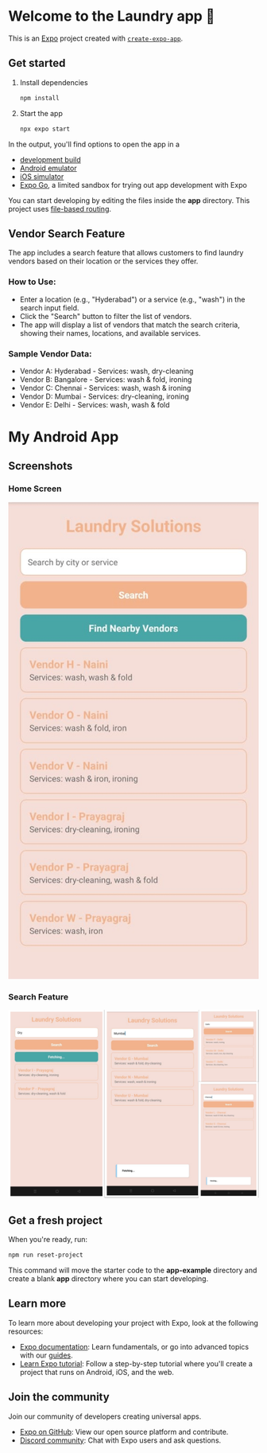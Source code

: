 # Welcome to the Laundry app 👋

This is an [Expo](https://expo.dev) project created with [`create-expo-app`](https://www.npmjs.com/package/create-expo-app).

## Get started

1. Install dependencies

   ```bash
   npm install
   ```

2. Start the app

   ```bash
   npx expo start
   ```

In the output, you'll find options to open the app in a

- [development build](https://docs.expo.dev/develop/development-builds/introduction/)
- [Android emulator](https://docs.expo.dev/workflow/android-studio-emulator/)
- [iOS simulator](https://docs.expo.dev/workflow/ios-simulator/)
- [Expo Go](https://expo.dev/go), a limited sandbox for trying out app development with Expo

You can start developing by editing the files inside the **app** directory. This project uses [file-based routing](https://docs.expo.dev/router/introduction).

## Vendor Search Feature

The app includes a search feature that allows customers to find laundry vendors based on their location or the services they offer. 

### How to Use:
- Enter a location (e.g., "Hyderabad") or a service (e.g., "wash") in the search input field.
- Click the "Search" button to filter the list of vendors.
- The app will display a list of vendors that match the search criteria, showing their names, locations, and available services.

### Sample Vendor Data:
- Vendor A: Hyderabad - Services: wash, dry-cleaning
- Vendor B: Bangalore - Services: wash & fold, ironing
- Vendor C: Chennai - Services: wash, wash & ironing
- Vendor D: Mumbai - Services: dry-cleaning, ironing
- Vendor E: Delhi - Services: wash, wash & fold

# My Android App

## Screenshots

### Home Screen
![Home Screen](Screenshots/IMG1.jpg)

### Search Feature
![Search Feature](Screenshots/collage.jpg)


## Get a fresh project

When you're ready, run:

```bash
npm run reset-project
```

This command will move the starter code to the **app-example** directory and create a blank **app** directory where you can start developing.

## Learn more

To learn more about developing your project with Expo, look at the following resources:

- [Expo documentation](https://docs.expo.dev/): Learn fundamentals, or go into advanced topics with our [guides](https://docs.expo.dev/guides).
- [Learn Expo tutorial](https://docs.expo.dev/tutorial/introduction/): Follow a step-by-step tutorial where you'll create a project that runs on Android, iOS, and the web.

## Join the community

Join our community of developers creating universal apps.

- [Expo on GitHub](https://github.com/expo/expo): View our open source platform and contribute.
- [Discord community](https://chat.expo.dev): Chat with Expo users and ask questions.
